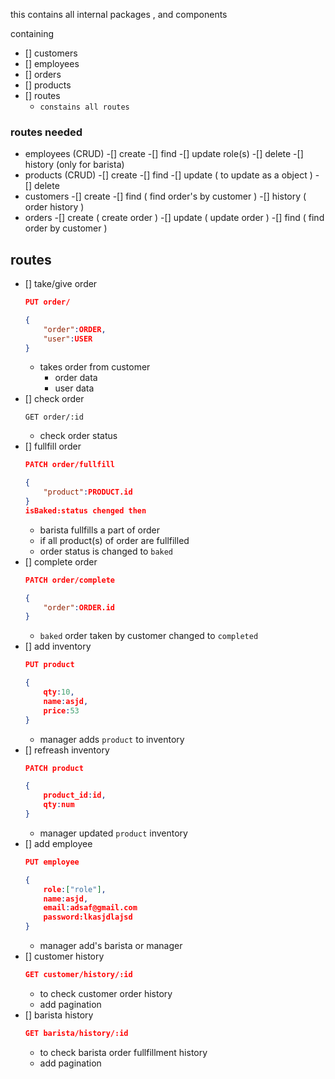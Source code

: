 this contains all internal packages , and components

containing

- [] customers
- [] employees
- [] orders
- [] products
- [] routes
  - `constains all routes`
### routes needed
- employees (CRUD)
    -[] create
    -[] find
    -[] update role(s)
    -[] delete
    -[] history (only for barista)
- products (CRUD)
    -[] create
    -[] find
    -[] update ( to update as a object )
    -[] delete        
- customers
    -[] create
    -[] find ( find order's by customer )
    -[] history ( order history )
- orders
    -[] create ( create order )
    -[] update ( update order )
    -[] find ( find order by customer )



## routes

- [] take/give order
    ```json
    PUT order/

    {
        "order":ORDER,
        "user":USER
    }
    ```
    - takes order from customer
        - order data
        - user data
- [] check order
    ```
    GET order/:id
    ```
    - check order status
- [] fullfill order
    ```json
    PATCH order/fullfill

    {  
        "product":PRODUCT.id
    }
    isBaked:status chenged then 
    ```
    - barista fullfills a part of order
    - if all product(s) of order are fullfilled
    - order status is changed to `baked`
- [] complete order
    ```json
    PATCH order/complete

    {
        "order":ORDER.id
    }
    ```
    - `baked` order taken by customer changed to `completed`
- [] add inventory
    ```json
    PUT product

    {
        qty:10,
        name:asjd,
        price:53
    }

    ```
    - manager adds `product` to inventory
- [] refreash inventory
    ```json
    PATCH product

    {   
        product_id:id,
        qty:num
    }
    ```
    - manager updated `product` inventory
- [] add employee
    ```json
    PUT employee

    {
        role:["role"],
        name:asjd,
        email:adsaf@gmail.com
        password:lkasjdlajsd
    }
    ```
    - manager add's barista or manager
- [] customer history
    ```json
    GET customer/history/:id
    ```
    - to check customer order history
    - add pagination
- [] barista  history
    ```json
    GET barista/history/:id
    ```
    - to check barista order fullfillment history
    - add pagination
